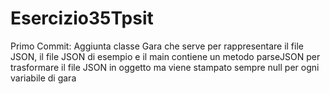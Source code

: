 # Esercizio35Tpsit

Primo Commit: Aggiunta classe Gara che serve per rappresentare il file JSON, il file JSON di esempio e il main contiene un metodo parseJSON per trasformare il file JSON in oggetto ma viene stampato sempre null per ogni variabile di gara

